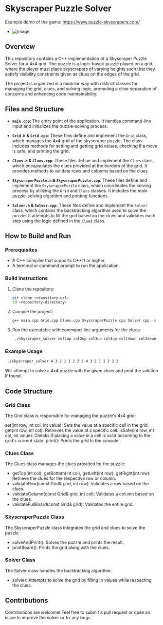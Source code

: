 # Skyscraper Puzzle Solver

Example demo of the game: https://www.puzzle-skyscrapers.com/
- ![image](https://github.com/user-attachments/assets/3876912f-d560-4ea9-bf7d-87e173bdbbfd)


## Overview

This repository contains a C++ implementation of a Skyscraper Puzzle Solver for a 4x4 grid. The puzzle is a logic-based puzzle played on a grid, where the player must place skyscrapers of varying heights such that they satisfy visibility constraints given as clues on the edges of the grid.

The project is organized in a modular way with distinct classes for managing the grid, clues, and solving logic, promoting a clear separation of concerns and enhancing code maintainability.

## Files and Structure

- **`main.cpp`**: The entry point of the application. It handles command-line input and initializes the puzzle-solving process.

- **`Grid.h` & `Grid.cpp`**: These files define and implement the `Grid` class, which manages the 4x4 grid of the skyscraper puzzle. The class includes methods for setting and getting grid values, checking if a move is safe, and printing the grid.

- **`Clues.h` & `Clues.cpp`**: These files define and implement the `Clues` class, which encapsulates the clues provided at the borders of the grid. It provides methods to validate rows and columns based on the clues.

- **`SkyscraperPuzzle.h` & `SkyscraperPuzzle.cpp`**: These files define and implement the `SkyscraperPuzzle` class, which coordinates the solving process by utilizing the `Grid` and `Clues` classes. It includes the main puzzle-solving algorithm and printing functions.

- **`Solver.h` & `Solver.cpp`**: These files define and implement the `Solver` class, which contains the backtracking algorithm used to solve the puzzle. It attempts to fill the grid based on the clues and validates each step using the logic defined in the `Clues` class.

## How to Build and Run

### Prerequisites

- A C++ compiler that supports C++11 or higher.
- A terminal or command prompt to run the application.

### Build Instructions

1. Clone the repository:
   ```bash
   git clone <repository-url>
   cd <repository-directory>
   ```

2. Compile the project:
   ```bash
   g++ main.cpp Grid.cpp Clues.cpp SkyscraperPuzzle.cpp Solver.cpp -o skyscraper_solver
   ```

3. Run the executable with command-line arguments for the clues:
   ```bash
    ./skyscraper_solver col1up col2up col3up col4up col1down col2down col3down col4down row1left row2left row3left row4left row1right row2right row3right row4right
   ```

### Example Usage
   ```bash
    ./skyscraper_solver 4 3 2 1 1 2 2 2 4 3 2 1 1 2 2 2
   ```

Will attempt to solve a 4x4 puzzle with the given clues and print the solution if found.

## Code Structure

### Grid Class
The Grid class is responsible for managing the puzzle's 4x4 grid:

set(int row, int col, int value): Sets the value at a specific cell in the grid.
get(int row, int col): Retrieves the value at a specific cell.
isSafe(int row, int col, int value): Checks if placing a value in a cell is valid according to the grid's current state.
print(): Prints the grid to the console.

### Clues Class
The Clues class manages the clues provided for the puzzle:

- getTop(int col), getBottom(int col), getLeft(int row), getRight(int row): Retrieve the clues for the respective row or column.
- validateRow(const Grid& grid, int row): Validates a row based on the clues.
- validateColumn(const Grid& grid, int col): Validates a column based on the clues.
- validateFullBoard(const Grid& grid): Validates the entire grid.

### SkyscraperPuzzle Class
The SkyscraperPuzzle class integrates the grid and clues to solve the puzzle:

- solveAndPrint(): Solves the puzzle and prints the result.
- printBoard(): Prints the grid along with the clues.

### Solver Class
The Solver class handles the backtracking algorithm:

- solve(): Attempts to solve the grid by filling in values while respecting the clues.

## Contributions
Contributions are welcome! Feel free to submit a pull request or open an issue to improve the solver or fix any bugs.

